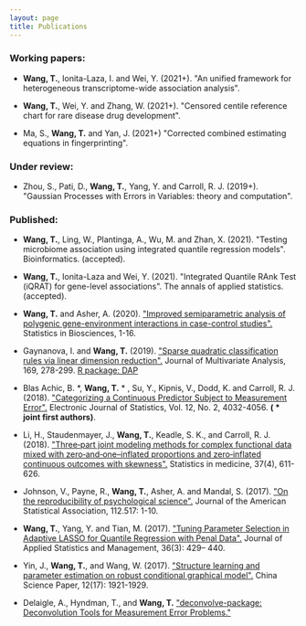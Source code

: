 ```yaml
---
layout: page
title: Publications
---
```


### Working papers:

- **Wang, T.**, Ionita-Laza, I. and Wei, Y. (2021+). "An unified framework for heterogeneous transcriptome-wide association analysis". 

- **Wang, T.**, Wei, Y. and Zhang, W. (2021+). "Censored centile reference chart for rare disease drug development".

- Ma, S., **Wang, T.** and Yan, J. (2021+) "Corrected combined estimating equations in fingerprinting". 


### Under review:

- Zhou, S., Pati, D., **Wang, T.**, Yang, Y. and Carroll, R. J. (2019+). "Gaussian Processes with Errors in Variables: theory and computation".

### Published:

- **Wang, T.**, Ling, W., Plantinga, A., Wu, M. and Zhan, X. (2021). "Testing microbiome association using integrated quantile regression models". Bioinformatics. (accepted).

- **Wang, T.**, Ionita-Laza and Wei, Y. (2021). "Integrated Quantile RAnk Test (iQRAT) for gene-level associations". The annals of applied statistics. (accepted).

- **Wang, T.** and Asher, A. (2020). ["Improved semiparametric analysis of polygenic gene-environment interactions in case-control studies".](https://doi.org/10.1007/s12561-020-09298-9) Statistics in Biosciences, 1-16. 

- Gaynanova, I. and **Wang, T.** (2019). ["Sparse quadratic classification rules via linear dimension reduction".](https://www.ncbi.nlm.nih.gov/pmc/articles/PMC6516858/) Journal of Multivariate Analysis, 169, 278-299. 
[R package: DAP](https://cran.r-project.org/web/packages/DAP/index.html)

- Blas Achic, B. *, **Wang, T.** * , Su, Y., Kipnis, V., Dodd, K. and Carroll, R. J. (2018). ["Categorizing a Continuous Predictor Subject to Measurement Error".](https://projecteuclid.org/euclid.ejs/1544518836) Electronic Journal of Statistics, Vol. 12, No. 2, 4032-4056. **( * joint first authors)**. 

- Li, H., Staudenmayer, J., **Wang, T.**, Keadle, S. K., and Carroll, R. J. (2018). ["Three‐part joint modeling methods for complex functional data mixed with zero‐and‐one–inflated proportions and zero‐inflated continuous outcomes with skewness".](https://www.ncbi.nlm.nih.gov/pubmed/29052239) Statistics in medicine, 37(4), 611-626.

- Johnson, V., Payne, R., **Wang, T.**, Asher, A. and Mandal, S. (2017).
["On the reproducibility of psychological science".](https://amstat.tandfonline.com/doi/abs/10.1080/01621459.2016.1240079#.WqQ13ZPwbOQ) Journal of the American Statistical Association, 112.517: 1-10.

-  **Wang, T.**, Yang, Y. and Tian, M. (2017). ["Tuning Parameter Selection in Adaptive 
LASSO for Quantile Regression with Penal Data".](http://www.sltj.chinajournal.net.cn/WKB2/WebPublication/paperDigest.aspx?paperID=b60aaa1e-c54c-4e9f-9f37-7f742f25b4b1) Journal of Applied Statistics and Management, 36(3): 429– 440.

-  Yin, J., **Wang, T.**, and  Wang, W. (2017). ["Structure learning and parameter estimation on robust conditional graphical model".](http://www.cnki.com.cn/Article/CJFDTotal-ZKZX201717001.htm) China Science Paper, 12(17): 1921-1929.


- Delaigle, A., Hyndman, T., and **Wang, T.** ["deconvolve-package: Deconvolution Tools for Measurement Error Problems."](https://rdrr.io/github/TimothyHyndman/deconvolve/man/deconvolve-package.html)



